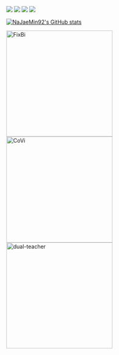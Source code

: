 <!-- ### 🌱🌱🌱 -->

<!--
**NaJaeMin92/NaJaeMin92** is a ✨ _special_ ✨ repository because its `README.md` (this file) appears on your GitHub profile.

Here are some ideas to get you started:

- 🔭 I’m currently working on ...
- 🌱 I’m currently learning ...
- 👯 I’m looking to collaborate on ...
- 🤔 I’m looking for help with ...
- 💬 Ask me about ...
- 📫 How to reach me: ...
- 😄 Pronouns: ...
- ⚡ Fun fact: ...
-->

<img src="https://img.shields.io/badge/Python-3766AB?style=flat-square&logo=Python&logoColor=white"/></a>
<img src="https://img.shields.io/badge/PyTorch-EE4C2C?style=flat-square&logo=PyTorch&logoColor=white"/></a>
<img src="https://img.shields.io/badge/OpenCV-5C3EE8?style=flat-square&logo=OpenCV&logoColor=white"/></a>
<img src="https://img.shields.io/badge/Transfer Learning-7E4DD2?style=flat-square&logo=Aiqfome&logoColor=white"/></a>

[![NaJaeMin92's GitHub stats](https://github-readme-stats.zohan.tech/api?username=NaJaeMin92&count_private=true&hide=prs,issues,contribs&show_icons=true&include_all_commits=true&theme=one_dark_pro)](https://github.com/NaJaeMin92)


<!--   <summary><h2>📘 My Top Open Source Projects</h2></summary>
 -->
  <!-- Repo info cards - https://github.com/anuraghazra/github-readme-stats -->
  <!-- Small repo cards (fork) - https://github.com/DenverCoder1/github-readme-stats -->
<p align="left">
    <a href="https://github.com/NaJaeMin92/FixBi"><img width="278" src="https://denvercoder1-github-readme-stats.vercel.app/api/pin/?username=NaJaeMin92&repo=FixBi&theme=react&bg_color=1F222E&title_color=F85D7F&hide_border=true&icon_color=F8D866&show_icons=false" alt="FixBi"></a>
    <a href="https://github.com/NaJaeMin92/FixBi"><img width="278" src="https://denvercoder1-github-readme-stats.vercel.app/api/pin/?username=NaJaeMin92&repo=FixBi&theme=react&bg_color=1F222E&title_color=F85D7F&hide_border=true&icon_color=F8D866&show_icons=false" alt="CoVi"></a>
    <a href="https://github.com/NaJaeMin92/CoVi"><img width="278" src="https://denvercoder1-github-readme-stats.vercel.app/api/pin/?username=NaJaeMin92&repo=dual-teacher&theme=react&bg_color=1F222E&title_color=F85D7F&hide_border=true&icon_color=F8D866&show_icons=false" alt="dual-teacher"></a>
</p>
